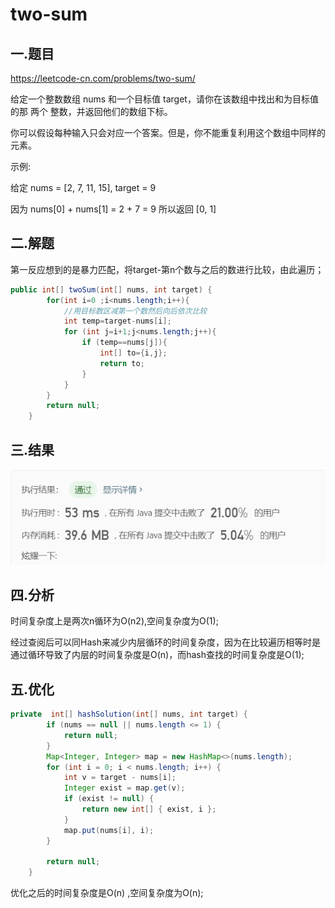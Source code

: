 # two-sum

## 一.题目

https://leetcode-cn.com/problems/two-sum/

给定一个整数数组 nums 和一个目标值 target，请你在该数组中找出和为目标值的那 两个 整数，并返回他们的数组下标。

你可以假设每种输入只会对应一个答案。但是，你不能重复利用这个数组中同样的元素。

示例:

给定 nums = [2, 7, 11, 15], target = 9

因为 nums[0] + nums[1] = 2 + 7 = 9
		所以返回 [0, 1]

## 二.解题

第一反应想到的是暴力匹配，将target-第n个数与之后的数进行比较，由此遍历；

``` java
public int[] twoSum(int[] nums, int target) {
        for(int i=0 ;i<nums.length;i++){
            //用目标数区减第一个数然后向后依次比较
            int temp=target-nums[i];
            for (int j=i+1;j<nums.length;j++){
                if (temp==nums[j]){
                    int[] to={i,j};
                    return to;
                }
            }
        }
        return null;
    }
```

## 三.结果

![image-20200314164812636](image-20200314164812636.png)

## 四.分析

时间复杂度上是两次n循环为O(n2),空间复杂度为O(1);

经过查阅后可以同Hash来减少内层循环的时间复杂度，因为在比较遍历相等时是通过循环导致了内层的时间复杂度是O(n)，而hash查找的时间复杂度是O(1);

## 五.优化

```java
private  int[] hashSolution(int[] nums, int target) {
        if (nums == null || nums.length <= 1) {
            return null;
        }
        Map<Integer, Integer> map = new HashMap<>(nums.length);
        for (int i = 0; i < nums.length; i++) {
            int v = target - nums[i];
            Integer exist = map.get(v);
            if (exist != null) {
                return new int[] { exist, i };
            }
            map.put(nums[i], i);
        }

        return null;
    }
```

优化之后的时间复杂度是O(n) ,空间复杂度为O(n);